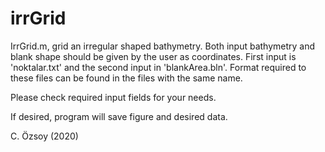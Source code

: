 # irrGrid

IrrGrid.m, grid an irregular shaped bathymetry. Both input bathymetry and blank shape should be
given by the user as coordinates. First input is 'noktalar.txt' and the second input in 'blankArea.bln'. 
Format required to these files can be found in the files with the same name.

Please check required input fields for your needs.

If desired, program will save figure and desired data.

C. Özsoy (2020)
